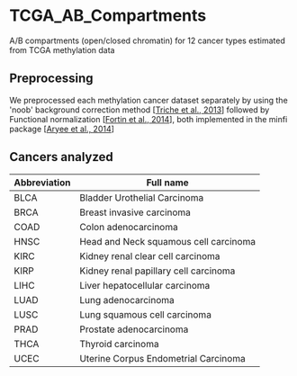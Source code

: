 # TCGA_AB_Compartments
A/B compartments (open/closed chromatin) for 12 cancer types estimated from TCGA methylation data

## Preprocessing

We preprocessed each methylation cancer dataset separately by using the 'noob' background correction method [[Triche et al., 2013](http://www.ncbi.nlm.nih.gov/pmc/articles/PMC3627582/)] followed by Functional normalization [[Fortin et al., 2014](http://www.genomebiology.com/2014/15/12/503)], both implemented in the minfi package [[Aryee et al., 2014](http://www.ncbi.nlm.nih.gov/pmc/articles/PMC4016708/)]  

## Cancers analyzed

| Abbreviation        | Full name           | 
| ------------- |-------------| 
| BLCA     | Bladder Urothelial Carcinoma | 
| BRCA | Breast invasive carcinoma |
| COAD | Colon adenocarcinoma |
| HNSC | Head and Neck squamous cell carcinoma |
| KIRC | Kidney renal clear cell carcinoma |
| KIRP | Kidney renal papillary cell carcinoma |
| LIHC | Liver hepatocellular carcinoma |
| LUAD | Lung adenocarcinoma |
| LUSC | Lung squamous cell carcinoma |
| PRAD | Prostate adenocarcinoma |
| THCA | Thyroid carcinoma |
| UCEC | Uterine Corpus Endometrial Carcinoma |



